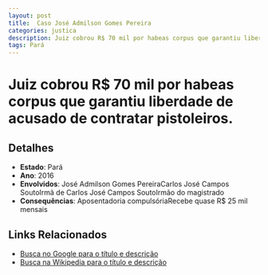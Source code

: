 ```yaml
---
layout: post
title:  Caso José Admilson Gomes Pereira
categories: justica
description: Juiz cobrou R$ 70 mil por habeas corpus que garantiu liberdade de acusado de contratar pistoleiros.José Admilson Gomes PereiraCarlos José Campos SoutoIrmã de Carlos José Campos SoutoIrmão do magistrado
tags: Pará
---
```


# Juiz cobrou R$ 70 mil por habeas corpus que garantiu liberdade de acusado de contratar pistoleiros.

## Detalhes
- **Estado**: Pará
- **Ano**: 2016
- **Envolvidos**:
José Admilson Gomes PereiraCarlos José Campos SoutoIrmã de Carlos José Campos SoutoIrmão do magistrado
- **Consequências**:
Aposentadoria compulsóriaRecebe quase R$ 25 mil mensais

## Links Relacionados
- [Busca no Google para o título e descrição](https://www.google.com/search?q=Caso%20Jos%C3%A9%20Admilson%20Gomes%20Pereira%20Juiz%20cobrou%20R%24%2070%20mil%20por%20habeas%20corpus%20que%20garantiu%20liberdade%20de%20acusado%20de%20contratar%20pistoleiros.%20Par%C3%A1)
- [Busca na Wikipedia para o título e descrição](https://en.wikipedia.org/w/index.php?search=Caso%20Jos%C3%A9%20Admilson%20Gomes%20Pereira%20Juiz%20cobrou%20R%24%2070%20mil%20por%20habeas%20corpus%20que%20garantiu%20liberdade%20de%20acusado%20de%20contratar%20pistoleiros.%20Par%C3%A1)
